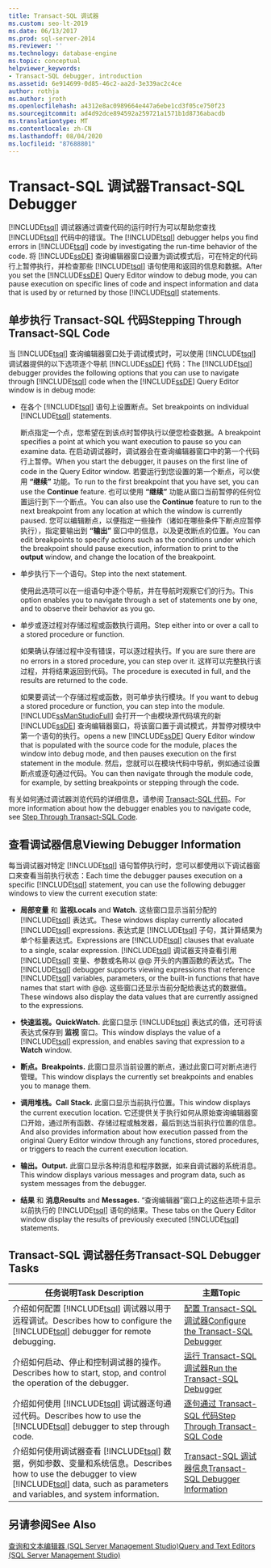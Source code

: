 ```yaml
---
title: Transact-SQL 调试器
ms.custom: seo-lt-2019
ms.date: 06/13/2017
ms.prod: sql-server-2014
ms.reviewer: ''
ms.technology: database-engine
ms.topic: conceptual
helpviewer_keywords:
- Transact-SQL debugger, introduction
ms.assetid: 6e914699-0d85-46c2-aa2d-3e339ac2c4ce
author: rothja
ms.author: jroth
ms.openlocfilehash: a4312e8ac0989664e447a6ebe1cd3f05ce750f23
ms.sourcegitcommit: ad4d92dce894592a259721a1571b1d8736abacdb
ms.translationtype: MT
ms.contentlocale: zh-CN
ms.lasthandoff: 08/04/2020
ms.locfileid: "87688801"
---
```

# <a name="transact-sql-debugger"></a><span data-ttu-id="44ef2-102">Transact-SQL 调试器</span><span class="sxs-lookup"><span data-stu-id="44ef2-102">Transact-SQL Debugger</span></span>
  <span data-ttu-id="44ef2-103">[!INCLUDE[tsql](../../includes/tsql-md.md)] 调试器通过调查代码的运行时行为可以帮助您查找 [!INCLUDE[tsql](../../includes/tsql-md.md)] 代码中的错误。</span><span class="sxs-lookup"><span data-stu-id="44ef2-103">The [!INCLUDE[tsql](../../includes/tsql-md.md)] debugger helps you find errors in [!INCLUDE[tsql](../../includes/tsql-md.md)] code by investigating the run-time behavior of the code.</span></span> <span data-ttu-id="44ef2-104">将 [!INCLUDE[ssDE](../../includes/ssde-md.md)] 查询编辑器窗口设置为调试模式后，可在特定的代码行上暂停执行，并检查那些 [!INCLUDE[tsql](../../includes/tsql-md.md)] 语句使用和返回的信息和数据。</span><span class="sxs-lookup"><span data-stu-id="44ef2-104">After you set the [!INCLUDE[ssDE](../../includes/ssde-md.md)] Query Editor window to debug mode, you can pause execution on specific lines of code and inspect information and data that is used by or returned by those [!INCLUDE[tsql](../../includes/tsql-md.md)] statements.</span></span>  
  
## <a name="stepping-through-transact-sql-code"></a><span data-ttu-id="44ef2-105">单步执行 Transact-SQL 代码</span><span class="sxs-lookup"><span data-stu-id="44ef2-105">Stepping Through Transact-SQL Code</span></span>  
 <span data-ttu-id="44ef2-106">当 [!INCLUDE[tsql](../../includes/tsql-md.md)] 查询编辑器窗口处于调试模式时，可以使用 [!INCLUDE[tsql](../../includes/tsql-md.md)] 调试器提供的以下选项逐个导航 [!INCLUDE[ssDE](../../includes/ssde-md.md)] 代码：</span><span class="sxs-lookup"><span data-stu-id="44ef2-106">The [!INCLUDE[tsql](../../includes/tsql-md.md)] debugger provides the following options that you can use to navigate through [!INCLUDE[tsql](../../includes/tsql-md.md)] code when the [!INCLUDE[ssDE](../../includes/ssde-md.md)] Query Editor window is in debug mode:</span></span>  
  
-   <span data-ttu-id="44ef2-107">在各个 [!INCLUDE[tsql](../../includes/tsql-md.md)] 语句上设置断点。</span><span class="sxs-lookup"><span data-stu-id="44ef2-107">Set breakpoints on individual [!INCLUDE[tsql](../../includes/tsql-md.md)] statements.</span></span>  
  
     <span data-ttu-id="44ef2-108">断点指定一个点，您希望在到该点时暂停执行以便您检查数据。</span><span class="sxs-lookup"><span data-stu-id="44ef2-108">A breakpoint specifies a point at which you want execution to pause so you can examine data.</span></span> <span data-ttu-id="44ef2-109">在启动调试器时，调试器会在查询编辑器窗口中的第一个代码行上暂停。</span><span class="sxs-lookup"><span data-stu-id="44ef2-109">When you start the debugger, it pauses on the first line of code in the Query Editor window.</span></span> <span data-ttu-id="44ef2-110">若要运行到您设置的第一个断点，可以使用 **“继续”** 功能。</span><span class="sxs-lookup"><span data-stu-id="44ef2-110">To run to the first breakpoint that you have set, you can use the **Continue** feature.</span></span> <span data-ttu-id="44ef2-111">也可以使用 **“继续”** 功能从窗口当前暂停的任何位置运行到下一个断点。</span><span class="sxs-lookup"><span data-stu-id="44ef2-111">You can also use the **Continue** feature to run to the next breakpoint from any location at which the window is currently paused.</span></span> <span data-ttu-id="44ef2-112">您可以编辑断点，以便指定一些操作（诸如在哪些条件下断点应暂停执行），指定要输出到 **“输出”** 窗口中的信息，以及更改断点的位置。</span><span class="sxs-lookup"><span data-stu-id="44ef2-112">You can edit breakpoints to specify actions such as the conditions under which the breakpoint should pause execution, information to print to the **output** window, and change the location of the breakpoint.</span></span>  
  
-   <span data-ttu-id="44ef2-113">单步执行下一个语句。</span><span class="sxs-lookup"><span data-stu-id="44ef2-113">Step into the next statement.</span></span>  
  
     <span data-ttu-id="44ef2-114">使用此选项可以在一组语句中逐个导航，并在导航时观察它们的行为。</span><span class="sxs-lookup"><span data-stu-id="44ef2-114">This option enables you to navigate through a set of statements one by one, and to observe their behavior as you go.</span></span>  
  
-   <span data-ttu-id="44ef2-115">单步或逐过程对存储过程或函数执行调用。</span><span class="sxs-lookup"><span data-stu-id="44ef2-115">Step either into or over a call to a stored procedure or function.</span></span>  
  
     <span data-ttu-id="44ef2-116">如果确认存储过程中没有错误，可以逐过程执行。</span><span class="sxs-lookup"><span data-stu-id="44ef2-116">If you are sure there are no errors in a stored procedure, you can step over it.</span></span> <span data-ttu-id="44ef2-117">这样可以完整执行该过程，并将结果返回到代码。</span><span class="sxs-lookup"><span data-stu-id="44ef2-117">The procedure is executed in full, and the results are returned to the code.</span></span>  
  
     <span data-ttu-id="44ef2-118">如果要调试一个存储过程或函数，则可单步执行模块。</span><span class="sxs-lookup"><span data-stu-id="44ef2-118">If you want to debug a stored procedure or function, you can step into the module.</span></span> [!INCLUDE[ssManStudioFull](../../includes/ssmanstudiofull-md.md)] <span data-ttu-id="44ef2-119">会打开一个由模块源代码填充的新 [!INCLUDE[ssDE](../../includes/ssde-md.md)] 查询编辑器窗口，将该窗口置于调试模式，并暂停对模块中第一个语句的执行。</span><span class="sxs-lookup"><span data-stu-id="44ef2-119">opens a new [!INCLUDE[ssDE](../../includes/ssde-md.md)] Query Editor window that is populated with the source code for the module, places the window into debug mode, and then pauses execution on the first statement in the module.</span></span> <span data-ttu-id="44ef2-120">然后，您就可以在模块代码中导航，例如通过设置断点或逐句通过代码。</span><span class="sxs-lookup"><span data-stu-id="44ef2-120">You can then navigate through the module code, for example, by setting breakpoints or stepping through the code.</span></span>  
  
 <span data-ttu-id="44ef2-121">有关如何通过调试器浏览代码的详细信息，请参阅 [Transact-SQL 代码](step-through-transact-sql-code.md)。</span><span class="sxs-lookup"><span data-stu-id="44ef2-121">For more information about how the debugger enables you to navigate code, see [Step Through Transact-SQL Code](step-through-transact-sql-code.md).</span></span>  
  
## <a name="viewing-debugger-information"></a><span data-ttu-id="44ef2-122">查看调试器信息</span><span class="sxs-lookup"><span data-stu-id="44ef2-122">Viewing Debugger Information</span></span>  
 <span data-ttu-id="44ef2-123">每当调试器对特定 [!INCLUDE[tsql](../../includes/tsql-md.md)] 语句暂停执行时，您可以都使用以下调试器窗口来查看当前执行状态：</span><span class="sxs-lookup"><span data-stu-id="44ef2-123">Each time the debugger pauses execution on a specific [!INCLUDE[tsql](../../includes/tsql-md.md)] statement, you can use the following debugger windows to view the current execution state:</span></span>  
  
-   <span data-ttu-id="44ef2-124">**局部变量** 和 **监视**</span><span class="sxs-lookup"><span data-stu-id="44ef2-124">**Locals** and **Watch.**</span></span> <span data-ttu-id="44ef2-125">这些窗口显示当前分配的 [!INCLUDE[tsql](../../includes/tsql-md.md)] 表达式。</span><span class="sxs-lookup"><span data-stu-id="44ef2-125">These windows display currently allocated [!INCLUDE[tsql](../../includes/tsql-md.md)] expressions.</span></span> <span data-ttu-id="44ef2-126">表达式是 [!INCLUDE[tsql](../../includes/tsql-md.md)] 子句，其计算结果为单个标量表达式。</span><span class="sxs-lookup"><span data-stu-id="44ef2-126">Expressions are [!INCLUDE[tsql](../../includes/tsql-md.md)] clauses that evaluate to a single, scalar expression.</span></span> <span data-ttu-id="44ef2-127">[!INCLUDE[tsql](../../includes/tsql-md.md)] 调试器支持查看引用 [!INCLUDE[tsql](../../includes/tsql-md.md)] 变量、参数或名称以 @@ 开头的内置函数的表达式。</span><span class="sxs-lookup"><span data-stu-id="44ef2-127">The [!INCLUDE[tsql](../../includes/tsql-md.md)] debugger supports viewing expressions that reference [!INCLUDE[tsql](../../includes/tsql-md.md)] variables, parameters, or the built-in functions that have names that start with @@.</span></span> <span data-ttu-id="44ef2-128">这些窗口还显示当前分配给表达式的数据值。</span><span class="sxs-lookup"><span data-stu-id="44ef2-128">These windows also display the data values that are currently assigned to the expressions.</span></span>  
  
-   <span data-ttu-id="44ef2-129">**快速监视。**</span><span class="sxs-lookup"><span data-stu-id="44ef2-129">**QuickWatch.**</span></span> <span data-ttu-id="44ef2-130">此窗口显示 [!INCLUDE[tsql](../../includes/tsql-md.md)] 表达式的值，还可将该表达式保存到 **监视** 窗口。</span><span class="sxs-lookup"><span data-stu-id="44ef2-130">This window displays the value of a [!INCLUDE[tsql](../../includes/tsql-md.md)] expression, and enables saving that expression to a **Watch** window.</span></span>  
  
-   <span data-ttu-id="44ef2-131">**断点。**</span><span class="sxs-lookup"><span data-stu-id="44ef2-131">**Breakpoints.**</span></span> <span data-ttu-id="44ef2-132">此窗口显示当前设置的断点，通过此窗口可对断点进行管理。</span><span class="sxs-lookup"><span data-stu-id="44ef2-132">This window displays the currently set breakpoints and enables you to manage them.</span></span>  
  
-   <span data-ttu-id="44ef2-133">**调用堆栈。**</span><span class="sxs-lookup"><span data-stu-id="44ef2-133">**Call Stack.**</span></span> <span data-ttu-id="44ef2-134">此窗口显示当前执行位置。</span><span class="sxs-lookup"><span data-stu-id="44ef2-134">This window displays the current execution location.</span></span> <span data-ttu-id="44ef2-135">它还提供关于执行如何从原始查询编辑器窗口开始，通过所有函数、存储过程或触发器，最后到达当前执行位置的信息。</span><span class="sxs-lookup"><span data-stu-id="44ef2-135">And also provides information about how execution passed from the original Query Editor window through any functions, stored procedures, or triggers to reach the current execution location.</span></span>  
  
-   <span data-ttu-id="44ef2-136">**输出。**</span><span class="sxs-lookup"><span data-stu-id="44ef2-136">**Output.**</span></span> <span data-ttu-id="44ef2-137">此窗口显示各种消息和程序数据，如来自调试器的系统消息。</span><span class="sxs-lookup"><span data-stu-id="44ef2-137">This window displays various messages and program data, such as system messages from the debugger.</span></span>  
  
-   <span data-ttu-id="44ef2-138">**结果** 和 **消息**</span><span class="sxs-lookup"><span data-stu-id="44ef2-138">**Results** and **Messages.**</span></span> <span data-ttu-id="44ef2-139">“查询编辑器”窗口上的这些选项卡显示以前执行的 [!INCLUDE[tsql](../../includes/tsql-md.md)] 语句的结果。</span><span class="sxs-lookup"><span data-stu-id="44ef2-139">These tabs on the Query Editor window display the results of previously executed [!INCLUDE[tsql](../../includes/tsql-md.md)] statements.</span></span>  
  
## <a name="transact-sql-debugger-tasks"></a><span data-ttu-id="44ef2-140">Transact-SQL 调试器任务</span><span class="sxs-lookup"><span data-stu-id="44ef2-140">Transact-SQL Debugger Tasks</span></span>  
  
|<span data-ttu-id="44ef2-141">任务说明</span><span class="sxs-lookup"><span data-stu-id="44ef2-141">Task Description</span></span>|<span data-ttu-id="44ef2-142">主题</span><span class="sxs-lookup"><span data-stu-id="44ef2-142">Topic</span></span>|  
|----------------------|-----------|  
|<span data-ttu-id="44ef2-143">介绍如何配置 [!INCLUDE[tsql](../../includes/tsql-md.md)] 调试器以用于远程调试。</span><span class="sxs-lookup"><span data-stu-id="44ef2-143">Describes how to configure the [!INCLUDE[tsql](../../includes/tsql-md.md)] debugger for remote debugging.</span></span>|[<span data-ttu-id="44ef2-144">配置 Transact-SQL 调试器</span><span class="sxs-lookup"><span data-stu-id="44ef2-144">Configure the Transact-SQL Debugger</span></span>](configure-firewall-rules-before-running-the-tsql-debugger.md)|  
|<span data-ttu-id="44ef2-145">介绍如何启动、停止和控制调试器的操作。</span><span class="sxs-lookup"><span data-stu-id="44ef2-145">Describes how to start, stop, and control the operation of the debugger.</span></span>|[<span data-ttu-id="44ef2-146">运行 Transact-SQL 调试器</span><span class="sxs-lookup"><span data-stu-id="44ef2-146">Run the Transact-SQL Debugger</span></span>](transact-sql-debugger.md)|  
|<span data-ttu-id="44ef2-147">介绍如何使用 [!INCLUDE[tsql](../../includes/tsql-md.md)] 调试器逐句通过代码。</span><span class="sxs-lookup"><span data-stu-id="44ef2-147">Describes how to use the [!INCLUDE[tsql](../../includes/tsql-md.md)] debugger to step through code.</span></span>|[<span data-ttu-id="44ef2-148">逐句通过 Transact-SQL 代码</span><span class="sxs-lookup"><span data-stu-id="44ef2-148">Step Through Transact-SQL Code</span></span>](step-through-transact-sql-code.md)|  
|<span data-ttu-id="44ef2-149">介绍如何使用调试器查看 [!INCLUDE[tsql](../../includes/tsql-md.md)] 数据，例如参数、变量和系统信息。</span><span class="sxs-lookup"><span data-stu-id="44ef2-149">Describes how to use the debugger to view [!INCLUDE[tsql](../../includes/tsql-md.md)] data, such as parameters and variables, and system information.</span></span>|[<span data-ttu-id="44ef2-150">Transact-SQL 调试器信息</span><span class="sxs-lookup"><span data-stu-id="44ef2-150">Transact-SQL Debugger Information</span></span>](transact-sql-debugger-information.md)|  
  
## <a name="see-also"></a><span data-ttu-id="44ef2-151">另请参阅</span><span class="sxs-lookup"><span data-stu-id="44ef2-151">See Also</span></span>  
 [<span data-ttu-id="44ef2-152">查询和文本编辑器 (SQL Server Management Studio)</span><span class="sxs-lookup"><span data-stu-id="44ef2-152">Query and Text Editors &#40;SQL Server Management Studio&#41;</span></span>](../scripting/query-and-text-editors-sql-server-management-studio.md)  
  
  
